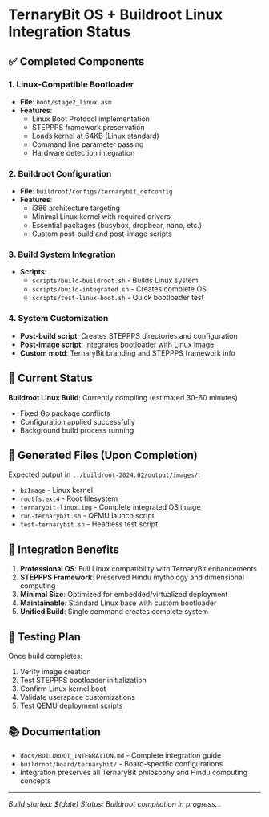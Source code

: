 # TernaryBit OS + Buildroot Linux Integration Status

## ✅ Completed Components

### 1. Linux-Compatible Bootloader
- **File**: `boot/stage2_linux.asm`
- **Features**:
  - Linux Boot Protocol implementation
  - STEPPPS framework preservation
  - Loads kernel at 64KB (Linux standard)
  - Command line parameter passing
  - Hardware detection integration

### 2. Buildroot Configuration
- **File**: `buildroot/configs/ternarybit_defconfig`
- **Features**:
  - i386 architecture targeting
  - Minimal Linux kernel with required drivers
  - Essential packages (busybox, dropbear, nano, etc.)
  - Custom post-build and post-image scripts

### 3. Build System Integration
- **Scripts**:
  - `scripts/build-buildroot.sh` - Builds Linux system
  - `scripts/build-integrated.sh` - Creates complete OS
  - `scripts/test-linux-boot.sh` - Quick bootloader test

### 4. System Customization
- **Post-build script**: Creates STEPPPS directories and configuration
- **Post-image script**: Integrates bootloader with Linux image
- **Custom motd**: TernaryBit branding and STEPPPS framework info

## 🔄 Current Status

**Buildroot Linux Build**: Currently compiling (estimated 30-60 minutes)
- Fixed Go package conflicts
- Configuration applied successfully
- Background build process running

## 📁 Generated Files (Upon Completion)

Expected output in `../buildroot-2024.02/output/images/`:
- `bzImage` - Linux kernel
- `rootfs.ext4` - Root filesystem
- `ternarybit-linux.img` - Complete integrated OS image
- `run-ternarybit.sh` - QEMU launch script
- `test-ternarybit.sh` - Headless test script

## 🎯 Integration Benefits

1. **Professional OS**: Full Linux compatibility with TernaryBit enhancements
2. **STEPPPS Framework**: Preserved Hindu mythology and dimensional computing
3. **Minimal Size**: Optimized for embedded/virtualized deployment
4. **Maintainable**: Standard Linux base with custom bootloader
5. **Unified Build**: Single command creates complete system

## 🧪 Testing Plan

Once build completes:
1. Verify image creation
2. Test STEPPPS bootloader initialization
3. Confirm Linux kernel boot
4. Validate userspace customizations
5. Test QEMU deployment scripts

## 📚 Documentation

- `docs/BUILDROOT_INTEGRATION.md` - Complete integration guide
- `buildroot/board/ternarybit/` - Board-specific configurations
- Integration preserves all TernaryBit philosophy and Hindu computing concepts

---
*Build started: $(date)*
*Status: Buildroot compilation in progress...*